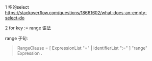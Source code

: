 1 空的select   
https://stackoverflow.com/questions/18661602/what-does-an-empty-select-do

2 for key := range 语法

range 子句:
> RangeClause = [ ExpressionList "=" | IdentifierList ":=" ] "range" Expression .


